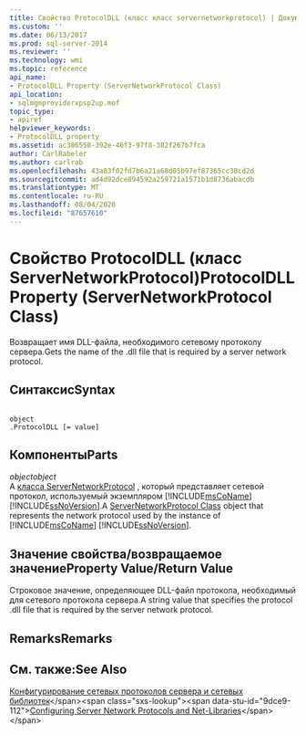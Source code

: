 ```yaml
---
title: Свойство ProtocolDLL (класс класс servernetworkprotocol) | Документация Майкрософт
ms.custom: ''
ms.date: 06/13/2017
ms.prod: sql-server-2014
ms.reviewer: ''
ms.technology: wmi
ms.topic: reference
api_name:
- ProtocolDLL Property (ServerNetworkProtocol Class)
api_location:
- sqlmgmproviderxpsp2up.mof
topic_type:
- apiref
helpviewer_keywords:
- ProtocolDLL property
ms.assetid: ac386558-392e-46f3-97f8-382f267b7fca
author: CarlRabeler
ms.author: carlrab
ms.openlocfilehash: 43a83f02fd7b6a21a68d05b97ef87365cc30cd2d
ms.sourcegitcommit: ad4d92dce894592a259721a1571b1d8736abacdb
ms.translationtype: MT
ms.contentlocale: ru-RU
ms.lasthandoff: 08/04/2020
ms.locfileid: "87657610"
---
```

# <a name="protocoldll-property-servernetworkprotocol-class"></a><span data-ttu-id="9dce9-102">Свойство ProtocolDLL (класс ServerNetworkProtocol)</span><span class="sxs-lookup"><span data-stu-id="9dce9-102">ProtocolDLL Property (ServerNetworkProtocol Class)</span></span>
  <span data-ttu-id="9dce9-103">Возвращает имя DLL-файла, необходимого сетевому протоколу сервера.</span><span class="sxs-lookup"><span data-stu-id="9dce9-103">Gets the name of the .dll file that is required by a server network protocol.</span></span>  
  
## <a name="syntax"></a><span data-ttu-id="9dce9-104">Синтаксис</span><span class="sxs-lookup"><span data-stu-id="9dce9-104">Syntax</span></span>  
  
```  
  
object  
.ProtocolDLL [= value]  
```  
  
## <a name="parts"></a><span data-ttu-id="9dce9-105">Компоненты</span><span class="sxs-lookup"><span data-stu-id="9dce9-105">Parts</span></span>  
 <span data-ttu-id="9dce9-106">*object*</span><span class="sxs-lookup"><span data-stu-id="9dce9-106">*object*</span></span>  
 <span data-ttu-id="9dce9-107">A [класса ServerNetworkProtocol](servernetworkprotocol-class.md) , который представляет сетевой протокол, используемый экземпляром [!INCLUDE[msCoName](../../../includes/msconame-md.md)] [!INCLUDE[ssNoVersion](../../../includes/ssnoversion-md.md)].</span><span class="sxs-lookup"><span data-stu-id="9dce9-107">A [ServerNetworkProtocol Class](servernetworkprotocol-class.md) object that represents the network protocol used by the instance of [!INCLUDE[msCoName](../../../includes/msconame-md.md)] [!INCLUDE[ssNoVersion](../../../includes/ssnoversion-md.md)].</span></span>  
  
## <a name="property-valuereturn-value"></a><span data-ttu-id="9dce9-108">Значение свойства/возвращаемое значение</span><span class="sxs-lookup"><span data-stu-id="9dce9-108">Property Value/Return Value</span></span>  
 <span data-ttu-id="9dce9-109">Строковое значение, определяющее DLL-файл протокола, необходимый для сетевого протокола сервера.</span><span class="sxs-lookup"><span data-stu-id="9dce9-109">A string value that specifies the protocol .dll file that is required by the server network protocol.</span></span>  
  
## <a name="remarks"></a><span data-ttu-id="9dce9-110">Remarks</span><span class="sxs-lookup"><span data-stu-id="9dce9-110">Remarks</span></span>  
  
## <a name="see-also"></a><span data-ttu-id="9dce9-111">См. также:</span><span class="sxs-lookup"><span data-stu-id="9dce9-111">See Also</span></span>  
 <span data-ttu-id="9dce9-112">[Конфигурирование сетевых протоколов сервера и сетевых библиотек](https://msdn.microsoft.com/library/ms177485\(v=sql.100\).aspx)</span><span class="sxs-lookup"><span data-stu-id="9dce9-112">[Configuring Server Network Protocols and Net-Libraries](https://msdn.microsoft.com/library/ms177485\(v=sql.100\).aspx)</span></span>  
  
  
